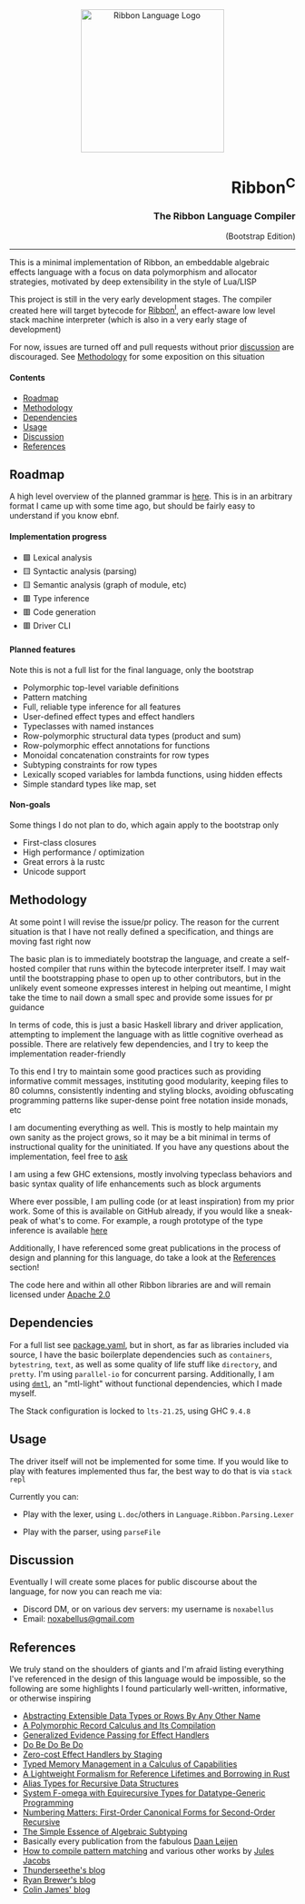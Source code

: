 <div align="center">
  <img style="height: 18em"
       alt="Ribbon Language Logo"
       src="https://ribbon-lang.github.io/images/logo_full.svg"
       />
</div>

<div align="right">
  <h1>Ribbon<sup>C</sup></h1>
  <h3>The Ribbon Language Compiler</h3>
  (Bootstrap Edition)
</div>

-----

This is a minimal implementation of Ribbon, an embeddable algebraic effects
language with a focus on data polymorphism and allocator strategies, motivated
by deep extensibility in the style of Lua/LISP

This project is still in the very early development stages. The compiler created
here will target bytecode for
[Ribbon<sup>I</sup>](https://github.com/ribbon-lang/ribboni), an effect-aware
low level stack machine interpreter (which is also in a very early stage of
development)

For now, issues are turned off and pull requests without prior
[discussion](#discussion) are discouraged. See [Methodology](#methodology) for
some exposition on this situation

#### Contents
- [Roadmap](#roadmap)
- [Methodology](#methodology)
- [Dependencies](#dependencies)
- [Usage](#usage)
- [Discussion](#discussion)
- [References](#references)


## Roadmap

A high level overview of the planned grammar is [here](grammar). This is in an
arbitrary format I came up with some time ago, but should be fairly easy to
understand if you know ebnf.

#### Implementation progress
- 🟩 Lexical analysis
- 🟨 Syntactic analysis (parsing)
- 🟨 Semantic analysis (graph of module, etc)
- 🟥 Type inference
- 🟥 Code generation
- 🟥 Driver CLI

#### Planned features
Note this is not a full list for the final language, only the bootstrap
- Polymorphic top-level variable definitions
- Pattern matching
- Full, reliable type inference for all features
- User-defined effect types and effect handlers
- Typeclasses with named instances
- Row-polymorphic structural data types (product and sum)
- Row-polymorphic effect annotations for functions
- Monoidal concatenation constraints for row types
- Subtyping constraints for row types
- Lexically scoped variables for lambda functions, using hidden effects
- Simple standard types like map, set

#### Non-goals
Some things I do not plan to do, which again apply to the bootstrap only
- First-class closures
- High performance / optimization
- Great errors à la rustc
- Unicode support


## Methodology

At some point I will revise the issue/pr policy. The reason for the current
situation is that I have not really defined a specification, and things are
moving fast right now

The basic plan is to immediately bootstrap the language, and create a
self-hosted compiler that runs within the bytecode interpreter itself. I may
wait until the bootstrapping phase to open up to other contributors, but in the
unlikely event someone expresses interest in helping out meantime, I might take
the time to nail down a small spec and provide some issues for pr guidance

In terms of code, this is just a basic Haskell library and driver application,
attempting to implement the language with as little cognitive overhead as
possible. There are relatively few dependencies, and I try to keep the
implementation reader-friendly

To this end I try to maintain some good practices such as providing informative
commit messages, instituting good modularity, keeping files to 80 columns,
consistently indenting and styling blocks, avoiding obfuscating programming
patterns like super-dense point free notation inside monads, etc

I am documenting everything as well. This is mostly to help maintain my own
sanity as the project grows, so it may be a bit minimal in terms of
instructional quality for the uninitiated. If you have any questions about the
implementation, feel free to [ask](#discussion)

I am using a few GHC extensions, mostly involving typeclass behaviors and basic
syntax quality of life enhancements such as block arguments

Where ever possible, I am pulling code (or at least inspiration) from my prior
work. Some of this is available on GitHub already, if you would like a
sneak-peak of what's to come. For example, a rough prototype of the type
inference is available [here](https://github.com/noxabellus/monoidal-rows)

Additionally, I have referenced some great publications in the process of design
and planning for this language, do take a look at the [References](#references)
section!

The code here and within all other Ribbon libraries are and will remain licensed
under [Apache 2.0](LICENSE)


## Dependencies

For a full list see [package.yaml](package.yaml), but in short, as far as
libraries included via source, I have the basic boilerplate dependencies such as
`containers`, `bytestring`, `text`, as well as some quality of life stuff
like `directory`, and `pretty`. I'm using `parallel-io` for concurrent parsing.
Additionally, I am using [`dmtl`](https://github.com/noxabellus/dmtl),
an "mtl-light" without functional dependencies, which I made myself.

The Stack configuration is locked to `lts-21.25`, using GHC `9.4.8`


## Usage

The driver itself will not be implemented for some time. If you would like to
play with features implemented thus far, the best way to do that is via
`stack repl`

Currently you can:
- Play with the lexer,
using `L.doc`/others in `Language.Ribbon.Parsing.Lexer`

- Play with the parser, using `parseFile`


## Discussion

Eventually I will create some places for public discourse about the language,
for now you can reach me via:
- Discord DM, or on various dev servers: my username is `noxabellus`
- Email: noxabellus@gmail.com


## References

We truly stand on the shoulders of giants and I'm afraid listing everything I've
referenced in the design of this language would be impossible, so the following
are some highlights I found particularly well-written, informative, or otherwise
inspiring

- [Abstracting Extensible Data Types or Rows By Any Other Name](https://dl.acm.org/doi/10.1145/3290325)
- [A Polymorphic Record Calculus and Its Compilation](https://dl.acm.org/doi/10.1145/218570.218572)
- [Generalized Evidence Passing for Effect Handlers](https://dl.acm.org/doi/10.1145/3473576)
- [Do Be Do Be Do](https://dl.acm.org/doi/10.1145/3009837.3009897)
- [Zero-cost Effect Handlers by Staging](https://se.informatik.uni-tuebingen.de/publications/schuster19zero.pdf)
- [Typed Memory Management in a Calculus of Capabilities](https://dl.acm.org/doi/10.1145/292540.292564)
- [A Lightweight Formalism for Reference Lifetimes and Borrowing in Rust](https://dl.acm.org/doi/10.1145/3443420)
- [Alias Types for Recursive Data Structures](https://dl.acm.org/doi/10.5555/867133)
- [System F-omega with Equirecursive Types for Datatype-Generic Programming](https://dl.acm.org/doi/10.1145/2837614.2837660)
- [Numbering Matters: First-Order Canonical Forms for Second-Order Recursive](https://dl.acm.org/doi/10.1145/1016848.1016872)
- [The Simple Essence of Algebraic Subtyping](https://dl.acm.org/doi/10.1145/3409006)
- Basically every publication from the fabulous
[Daan Leijen](https://www.microsoft.com/en-us/research/people/daan/publications/)
- [How to compile pattern matching](https://julesjacobs.com/notes/patternmatching/patternmatching.pdf)
and various other works by [Jules Jacobs](https://julesjacobs.com/)
- [Thunderseethe's blog](https://thunderseethe.dev/posts/type-inference/)
- [Ryan Brewer's blog](https://ryanbrewer.dev/posts/safe-mmm-with-coeffects.html)
- [Colin James' blog](https://compiler.club)
